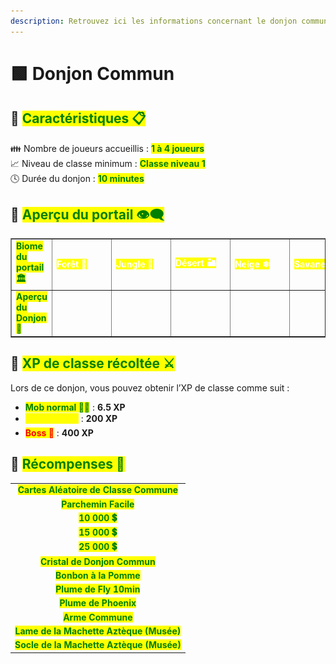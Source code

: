 ```yaml
---
description: Retrouvez ici les informations concernant le donjon commun
---
```


# 🟩 Donjon Commun

## 💠 <mark style="color:green;"> Caractéristiques 📋</mark>

👪 Nombre de joueurs accueillis : <mark style="color:green;">**1 à 4 joueurs**</mark>  
📈 Niveau de classe minimum : <mark style="color:green;">**Classe niveau 1**</mark>  
🕓 Durée du donjon : <mark style="color:green;">**10 minutes**</mark>  

## 💠 <mark style="color:green;"> Aperçu du portail 👁‍🗨</mark>

<table border="1" cellspacing="0" cellpadding="6">
  <tr>
    <td><mark style="color:green;"><strong>Biome du portail 🏛</strong></mark></td>
    <td><mark style="color:white;"><strong>Forêt 🌳</strong></mark></td>
    <td><mark style="color:white;"><strong>Jungle 🦜</strong></mark></td>
    <td><mark style="color:white;"><strong>Désert 🏜</strong></mark></td>
    <td><mark style="color:white;"><strong>Neige ❄</strong></mark></td>
    <td><mark style="color:white;"><strong>Savane 🦏</strong></mark></td>
    <td><mark style="color:white;"><strong>Marais 🐸</strong></mark></td>
    <td><mark style="color:white;"><strong>Messa 🌵</strong></mark></td>
    <td><mark style="color:white;"><strong>Nether 🔥</strong></mark></td>
  </tr>
  <tr>
    <td><mark style="color:green;"><strong>Aperçu du Donjon 📸</strong></mark></td>
    <td><figure><img src="../../.gitbook/assets/Les_Donjons/Portail/Commun/Foret.png" alt=""></figure></td>
    <td><figure><img src="../../.gitbook/assets/Les_Donjons/Portail/Commun/Jungle.png" alt=""></figure></td>
    <td><figure><img src="../../.gitbook/assets/Les_Donjons/Portail/Commun/Desert.png" alt=""></figure></td>
    <td><figure><img src="../../.gitbook/assets/Les_Donjons/Portail/Commun/Neige.png" alt=""></figure></td>
    <td><figure><img src="../../.gitbook/assets/Les_Donjons/Portail/Commun/Savane.png" alt=""></figure></td>
    <td><figure><img src="../../.gitbook/assets/Les_Donjons/Portail/Commun/Marais.png" alt=""></figure></td>
    <td><figure><img src="../../.gitbook/assets/Les_Donjons/Portail/Commun/Messa.png" alt=""></figure></td>
    <td><figure><img src="../../.gitbook/assets/Les_Donjons/Portail/Commun/Nether.png" alt=""></figure></td>
  </tr>
</table>

## 💠 <mark style="color:green;"> XP de classe récoltée ⚔️</mark>

Lors de ce donjon, vous pouvez obtenir l’XP de classe comme suit :  

* <mark style="color:green;"><strong>Mob normal 🧟‍♂️</strong></mark> : **6.5 XP**  
* <mark style="color:yellow;"><strong>Mini-boss 👽</strong></mark> : **200 XP**  
* <mark style="color:red;"><strong>Boss 🐉</strong></mark> : **400 XP**

## 💠 <mark style="color:green;">Récompenses 🎁</mark>

|                                                                                          |
|:----------------------------------------------------------------------------------------:|
| <mark style="color:green;"><strong>Cartes Aléatoire de Classe Commune</strong></mark>    |
| <mark style="color:green;"><strong>Parchemin Facile</strong></mark>                      |
| <mark style="color:green;"><strong>10 000 💲</strong></mark>                              |
| <mark style="color:green;"><strong>15 000 💲</strong></mark>                              |
| <mark style="color:green;"><strong>25 000 💲</strong></mark>                              |
| <mark style="color:green;"><strong>Cristal de Donjon Commun</strong></mark>              |
| <mark style="color:green;"><strong>Bonbon à la Pomme</strong></mark>                      |
| <mark style="color:green;"><strong>Plume de Fly 10min</strong></mark>                     |
| <mark style="color:green;"><strong>Plume de Phoenix</strong></mark>                      |
| <mark style="color:green;"><strong>Arme Commune</strong></mark>                           |
| <mark style="color:green;"><strong>Lame de la Machette Aztèque (Musée)</strong></mark>   |
| <mark style="color:green;"><strong>Socle de la Machette Aztèque (Musée)</strong></mark>  |

